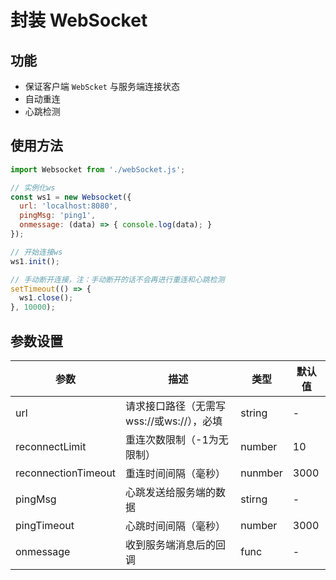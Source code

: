 
# 封装 WebSocket

## 功能

- 保证客户端 `WebScket` 与服务端连接状态
- 自动重连
- 心跳检测

## 使用方法

```js
import Websocket from './webSocket.js';

// 实例化ws
const ws1 = new Websocket({
  url: 'localhost:8080',
  pingMsg: 'ping1',
  onmessage: (data) => { console.log(data); }
});

// 开始连接ws
ws1.init();

// 手动断开连接，注：手动断开的话不会再进行重连和心跳检测
setTimeout(() => {
  ws1.close();
}, 10000);
```

## 参数设置

参数 | 描述 | 类型 | 默认值
---|---|---|---
url | 请求接口路径（无需写wss://或ws://），必填 | string | -
reconnectLimit | 重连次数限制（-1为无限制） | number | 10
reconnectionTimeout | 重连时间间隔（毫秒） | nunmber | 3000
pingMsg | 心跳发送给服务端的数据 | stirng | -
pingTimeout | 心跳时间间隔（毫秒） | number | 3000
onmessage | 收到服务端消息后的回调 | func | -
